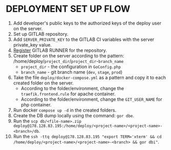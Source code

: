 # DEPLOYMENT SET UP FLOW
1) Add developer's public keys to the authorized keys of the deploy user on the server.
2) Set up GITLAB repository.
3) Add `SERVER_PRIVATE_KEY` to the GITLAB CI variables with the server private_key value.
4) [Register](https://docs.gitlab.com/runner/register/) GITLAB RUNNER for the repository.
5) Create folder on the server according to the pattern: /home/deploy/`project_dir`/`project_dir`-`branch_name` 
    * `project_dir` - the configuration in `GoConfig.php`
    * `branch_name` - git branch name (`dev`, `stage`, `prod`)
6) Take the file `deploy/docker-compose.yml` as a pattern and copy it to each created folder on the server.
    * According to the folder/environment, change the `traefik.frontend.rule` for apache container.
    * According to the folder/environment, change the `GIT_USER_NAME` for php container.
7) Run docker `compose up -d` in the created folders.
8) Create the DB dump locally using the command: `gor dbe`.
9) Run the `scp db/<file-name>.zip deploy@178.128.83.195:/home/deploy/<project-name>/<project-name>-<branch>/db`.
10) Run the `ssh -ttq deploy@178.128.83.195 "export TERM='xterm' && cd /home/deploy/<project-name>/<project-name>-<branch> && gor dbi"`.